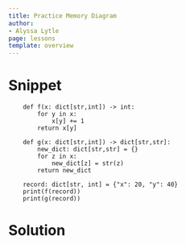 ```yaml
---
title: Practice Memory Diagram
author:
- Alyssa Lytle
page: lessons
template: overview
---
```


# Snippet

```
    def f(x: dict[str,int]) -> int:
        for y in x:
            x[y] += 1
        return x[y]

    def g(x: dict[str,int]) -> dict[str,str]:
        new_dict: dict[str,str] = {}
        for z in x:
            new_dict[z] = str(z)
        return new_dict

    record: dict[str, int] = {"x": 20, "y": 40}
    print(f(record))
    print(g(record))
```

# Solution

<img class="img-fluid" src="/static/assets/f23/dicts00-sol.png" alt=""  />
